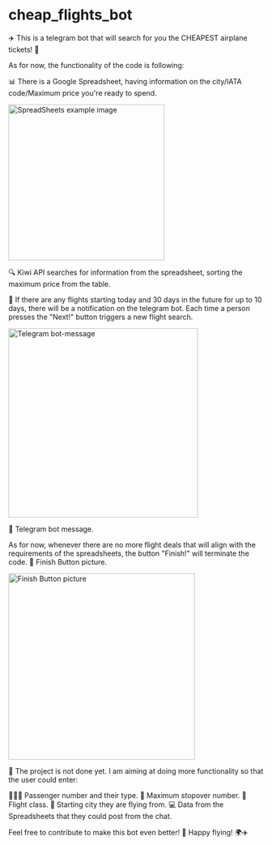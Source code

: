# cheap_flights_bot
✈️ This is a telegram bot that will search for you the CHEAPEST airplane tickets! 💸

As for now, the functionality of the code is following:

📊 There is a Google Spreadsheet, having information on the city/IATA code/Maximum price you're ready to spend. 
   
<img width="308" alt="SpreadSheets example image" src="https://github.com/aishasalim/cheap_flights_bot/assets/87562264/74e98873-f30f-4463-8f3e-f28fc5dcfe7f">

🔍 Kiwi API searches for information from the spreadsheet, sorting the maximum price from the table.

📅 If there are any flights starting today and 30 days in the future for up to 10 days, there will be a notification on the telegram bot. Each time a person presses the "Next!" button triggers a new flight search.
   
<img width="374" alt="Telegram bot-message" src="https://github.com/aishasalim/cheap_flights_bot/assets/87562264/2db1c02e-5f29-412e-946f-92831775ed26">

💬 Telegram bot message.

As for now, whenever there are no more flight deals that will align with the requirements of the spreadsheets, the button "Finish!" will terminate the code. 🚫 Finish Button picture.

<img width="368" alt="Finish Button picture" src="https://github.com/aishasalim/cheap_flights_bot/assets/87562264/a62204dc-e46d-4104-aa96-4723727198e8">

🔨 The project is not done yet. I am aiming at doing more functionality so that the user could enter:

🧑‍🤝‍🧑 Passenger number and their type.
🚏 Maximum stopover number.
🛫 Flight class.
🌇 Starting city they are flying from.
💻 Data from the Spreadsheets that they could post from the chat.

Feel free to contribute to make this bot even better! 🤝 Happy flying! 🌍✈️

